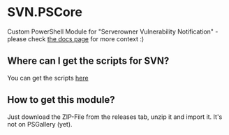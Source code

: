 # SVN.PSCore
Custom PowerShell Module for "Serverowner Vulnerability Notification" - please check [the docs page](https://docs.flows.li/svn) for more context :)

## Where can I get the scripts for SVN?

You can get the scripts [here](https://github.com/flo7000/serverownervulnerabilitynotification)

## How to get this module?
Just download the ZIP-File from the releases tab, unzip it and import it. It's not on PSGallery (yet).
